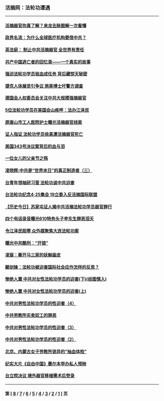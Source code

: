 ### 活摘网：法轮功遭遇
---
#### [活摘器官你真了解？来龙去脉图解一次看懂](../../pages/nf5881/n13013820.md?07080430) 
#### [政界名流：为什么全球医疗机构要信中共？](../../pages/nf5881/n11945479.md?07080430) 
#### [英法庭： 制止中共活摘器官 全世界有责任](../../pages/nf5881/n11330691.md?07080430) 
#### [共产中国逃亡者的回忆录——一个真实的故事](../../pages/nf5881/n10918649.md?07080430) 
#### [强迫法轮功学员验血成任务 背后藏惊天秘密](../../pages/nf5881/n4252384.md?07080430) 
#### [捷克人体展览引争议 旅美博士吁警方调查](../../pages/nf5881/n9429187.md?07080430) 
#### [德国会人权委员会关注中共大规模强摘器官](../../pages/nf5881/n8418950.md?07080430) 
#### [5位法轮功学员在美国会山疾呼：法办江泽民](../../pages/nf5881/n8101519.md?07080430) 
#### [原唐山市工人医院护士曝光活摘器官线索](../../pages/nf5881/n8076384.md?07080430) 
#### [证人指证 法轮功学员徐真遭活摘器官死亡](../../pages/nf5881/n8042467.md?07080430) 
#### [美国343号决议案背后的血与泪](../../pages/nf5881/n8020684.md?07080430) 
#### [一位女儿的父亲节之殇](../../pages/nf5881/n8014122.md?07080430) 
#### [凌晓辉:中共是“世界末日”的真正制造者（三）](../../pages/nf5881/n4210333.md?07080430) 
#### [台青年领袖研习营 法轮功谈中共迫害](../../pages/nf5881/n4141857.md?07080430) 
#### [台法轮功纪念4‧25集会 19立委入反活摘国际联盟](../../pages/nf5881/n4141821.md?07080430) 
#### [【历史今日】苏家屯证人揭中共活摘法轮功学员器官罪行](../../pages/nf5881/n4135912.md?07080430) 
#### [四个电话录音曝光610特务头子李东生罪恶滔天](../../pages/nf5881/n4040060.md?07080430) 
#### [令江泽民胆寒 众外媒聚焦大连法轮功案](../../pages/nf5881/n3932671.md?07080430) 
#### [曝光中共酷刑：“开锁”](../../pages/nf5881/n3889373.md?07080430) 
#### [凌宸：撕开马三家的妖魅画皮](../../pages/nf5881/n3849369.md?07080430) 
#### [郦剑锋：法轮功被迫害国际社会应作怎样的反思？](../../pages/nf5881/n3824560.md?07080430) 
#### [惨绝人寰 中共对女性法轮功学员的迫害(下)(组图慎入)](../../pages/nf5881/n3816285.md?07080430) 
#### [惨绝人寰 中共对女性法轮功学员的迫害(上)](../../pages/nf5881/n3815374.md?07080430) 
#### [中共对男性法轮功学员的性迫害（4）](../../pages/nf5881/n3769144.md?07080430) 
#### [中共劳教所买卖奴工的罪恶](../../pages/nf5881/n3769378.md?07080430) 
#### [中共对男性法轮功学员的性迫害（3）](../../pages/nf5881/n3768231.md?07080430) 
#### [中共对男性法轮功学员的性迫害（2）](../../pages/nf5881/n3767211.md?07080430) 
#### [北京、内蒙古女子劳教所诡异的“抽血体检”](../../pages/nf5881/n3753158.md?07080430) 
#### [纪实大片《自由中国》墨尔本举办私人预映](../../pages/nf5881/n3743337.md?07080430) 
#### [台立院决议 境外器官移植需术后登录](../../pages/nf5881/n3741520.md?07080430) 

---
#### 第 [ [8](./8.md?07080430) / [7](./7.md?07080430) / [6](./6.md?07080430) / [5](./5.md?07080430) / [4](./4.md?07080430) / [3](./3.md?07080430) / [2](./2.md?07080430) / [1](./1.md?07080430) ] 页
